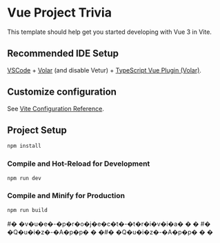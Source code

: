 # Vue Project Trivia



This template should help get you started developing with Vue 3 in Vite.



## Recommended IDE Setup



[VSCode](https://code.visualstudio.com/) + [Volar](https://marketplace.visualstudio.com/items?itemName=Vue.volar) (and disable Vetur) + [TypeScript Vue Plugin (Volar)](https://marketplace.visualstudio.com/items?itemName=Vue.vscode-typescript-vue-plugin).



## Customize configuration



See [Vite Configuration Reference](https://vitejs.dev/config/).



## Project Setup



```sh
npm install
```


### Compile and Hot-Reload for Development



```sh
npm run dev
```



### Compile and Minify for Production



```sh
npm run build
```


#� �v�u�e�-�p�r�o�j�e�c�t�-�t�r�i�v�i�a�
�
�
#� �Q�u�i�z�-�A�p�p�
�
�#� �Q�u�i�z�-�A�p�p�
�
�
